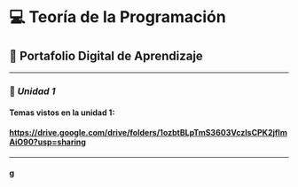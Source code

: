 # 💻 Teoría de la Programación  
## 📘 Portafolio Digital de Aprendizaje  

---

### 🧩 *Unidad 1*
####    Temas vistos en la unidad 1:
####    https://drive.google.com/drive/folders/1ozbtBLpTmS3603VczlsCPK2jflmAiO90?usp=sharing
---
####    g
####
####
####
####
####
####
####
####
####


